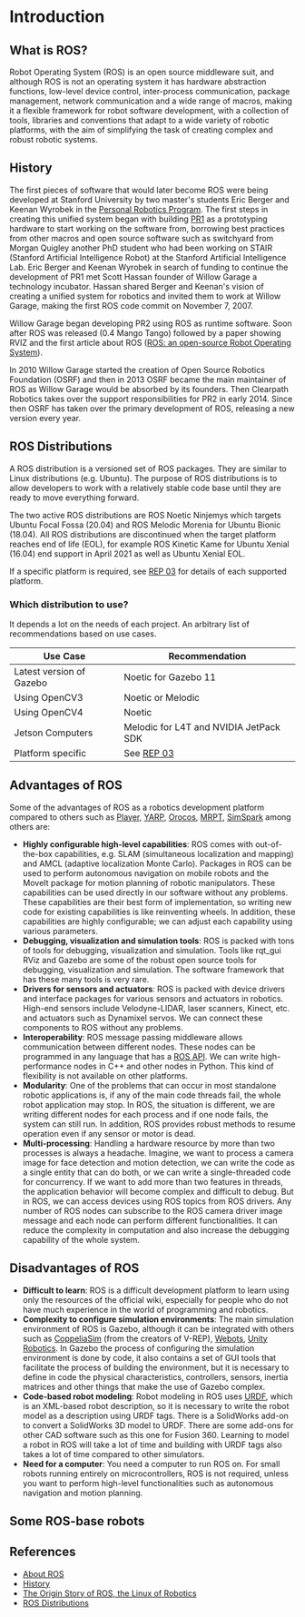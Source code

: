 # Introduction

## What is ROS?

Robot Operating System (ROS) is an open source middleware suit, and although ROS is not an operating system it has hardware abstraction functions, low-level device control, inter-process communication, package management, network communication and a wide range of macros, making it a flexible framework for robot software development, with a collection of tools, libraries and conventions that adapt to a wide variety of robotic platforms, with the aim of simplifying the task of creating complex and robust robotic systems.

## History

The first pieces of software that would later become ROS were being developed at Stanford University by two master's students Eric Berger and Keenan Wyrobek in the [Personal Robotics Program](http://personalrobotics.stanford.edu/). The first steps in creating this unified system began with building [PR1](http://personalrobotics.stanford.edu/ICRA-2008-kaw-v17.pdf) as a prototyping hardware to start working on the software from, borrowing best practices from other macros and open source software such as switchyard from Morgan Quigley another PhD student who had been working on STAIR (Stanford Artificial Intelligence Robot) at the Stanford Artificial Intelligence Lab. Eric Berger and Keenan Wyrobek in search of funding to continue the development of PR1 met Scott Hassan founder of Willow Garage a technology incubator. Hassan shared Berger and Keenan's vision of creating a unified system for robotics and invited them to work at Willow Garage, making the first ROS code commit on November 7, 2007.

Willow Garage began developing PR2 using ROS as runtime software. Soon after ROS was released (0.4 Mango Tango) followed by a paper showing RVIZ and the first article about ROS ([ROS: an open-source Robot Operating System](http://www.robotics.stanford.edu/~ang/papers/icraoss09-ROS.pdf)).

In 2010 Willow Garage started the creation of Open Source Robotics Foundation (OSRF) and then in 2013 OSRF became the main maintainer of ROS as Willow Garage would be absorbed by its founders. Then Clearpath Robotics takes over the support responsibilities for PR2 in early 2014. Since then OSRF has taken over the primary development of ROS, releasing a new version every year.

## ROS Distributions

A ROS distribution is a versioned set of ROS packages. They are similar to Linux distributions (e.g. Ubuntu). The purpose of ROS distributions is to allow developers to work with a relatively stable code base until they are ready to move everything forward.

The two active ROS distributions are ROS Noetic Ninjemys which targets Ubuntu Focal Fossa (20.04) and ROS Melodic Morenia for Ubuntu Bionic (18.04). All ROS distributions are discontinued when the target platform reaches end of life (EOL), for example ROS Kinetic Kame for Ubuntu Xenial (16.04) end support in April 2021 as well as Ubuntu Xenial EOL.

If a specific platform is required, see [REP 03](https://www.ros.org/reps/rep-0003.html) for details of each supported platform.

### Which distribution to use?

It depends a lot on the needs of each project. An arbitrary list of recommendations based on use cases.

|Use Case|Recommendation|
|---|---|
|Latest version of Gazebo| Noetic for Gazebo 11|
|Using OpenCV3| Noetic or Melodic|
|Using OpenCV4| Noetic|
|Jetson Computers| Melodic for L4T and NVIDIA JetPack SDK|
|Platform specific| See [REP 03](https://www.ros.org/reps/rep-0003.html)|

## Advantages of ROS

Some of the advantages of ROS as a robotics development platform compared to others such as [Player](http://playerstage.sourceforge.net/), [YARP](https://www.yarp.it/), [Orocos](https://www.orocos.org/), [MRPT](https://www.mrpt.org/), [SimSpark](http://simspark.sourceforge.net/) among others are:

* **Highly configurable high-level capabilities**: ROS comes with out-of-the-box capabilities, e.g. SLAM (simultaneous localization and mapping) and AMCL (adaptive localization Monte Carlo). Packages in ROS can be used to perform autonomous navigation on mobile robots and the MoveIt package for motion planning of robotic manipulators. These capabilities can be used directly in our software without any problems. These capabilities are their best form of implementation, so writing new code for existing capabilities is like reinventing wheels. In addition, these capabilities are highly configurable; we can adjust each capability using various parameters.
* **Debugging, visualization and simulation tools**: ROS is packed with tons of tools for debugging, visualization and simulation. Tools like rqt_gui RViz and Gazebo are some of the robust open source tools for debugging, visualization and simulation. The software framework that has these many tools is very rare.
* **Drivers for sensors and actuators**: ROS is packed with device drivers and interface packages for various sensors and actuators in robotics. High-end sensors include Velodyne-LIDAR, laser scanners, Kinect, etc. and actuators such as Dynamixel servos. We can connect these components to ROS without any problems.
* **Interoperability**: ROS message passing middleware allows communication between different nodes. These nodes can be programmed in any language that has a [ROS API](http://wiki.ros.org/APIs). We can write high-performance nodes in C++ and other nodes in Python. This kind of flexibility is not available on other platforms.
* **Modularity**: One of the problems that can occur in most standalone robotic applications is, if any of the main code threads fail, the whole robot application may stop. In ROS, the situation is different, we are writing different nodes for each process and if one node fails, the system can still run. In addition, ROS provides robust methods to resume operation even if any sensor or motor is dead.
* **Multi-processing**: Handling a hardware resource by more than two processes is always a headache. Imagine, we want to process a camera image for face detection and motion detection, we can write the code as a single entity that can do both, or we can write a single-threaded code for concurrency. If we want to add more than two features in threads, the application behavior will become complex and difficult to debug. But in ROS, we can access devices using ROS topics from ROS drivers. Any number of ROS nodes can subscribe to the ROS camera driver image message and each node can perform different functionalities. It can reduce the complexity in computation and also increase the debugging capability of the whole system.

## Disadvantages of ROS

* **Difficult to learn**: ROS is a difficult development platform to learn using only the resources of the official wiki, especially for people who do not have much experience in the world of programming and robotics.
* **Complexity to configure simulation environments**: The main simulation environment of ROS is Gazebo, although it can be integrated with others such as [CoppeliaSim](https://www.coppeliarobotics.com/) (from the creators of V-REP), [Webots](https://www.cyberbotics.com/), [Unity Robotics](https://github.com/Unity-Technologies/Unity-Robotics-Hub). In Gazebo the process of configuring the simulation environment is done by code, it also contains a set of GUI tools that facilitate the process of building the environment, but it is necessary to define in code the physical characteristics, controllers, sensors, inertia matrices and other things that make the use of Gazebo complex.
* **Code-based robot modeling**: Robot modeling in ROS uses [URDF](http://wiki.ros.org/urdf), which is an XML-based robot description, so it is necessary to write the robot model as a description using URDF tags. There is a SolidWorks add-on to convert a SolidWorks 3D model to URDF. There are some add-ons for other CAD software such as this one for Fusion 360. Learning to model a robot in ROS will take a lot of time and building with URDF tags also takes a lot of time compared to other simulators.
* **Need for a computer**: You need a computer to run ROS on. For small robots running entirely on microcontrollers, ROS is not required, unless you want to perform high-level functionalities such as autonomous navigation and motion planning.

## Some ROS-base robots

## References

- [About ROS](https://www.ros.org/about-ros/)
- [History](https://www.ros.org/history/)
- [The Origin Story of ROS, the Linux of Robotics](https://spectrum.ieee.org/automaton/robotics/robotics-software/the-origin-story-of-ros-the-linux-of-robotics)
- [ROS Distributions](http://wiki.ros.org/Distributions)